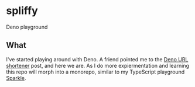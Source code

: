 # spliffy

Deno playground

## What

I've started playing around with Deno. A friend pointed me to the [Deno URL shortener][] post, and here we are. As I do more expiermentation and learning this repo will morph into a monorepo, similar to my TypeScript playground [Sparkle][].

[Deno URL shortener]: <https://hackernoon.com/designing-a-url-shortener-in-deno-631331gv> "Designing a URL Shortener in Deno"
[Sparkle]: <https://github.com/igetgames/sparkle> "Sparkle TypeScript Playground"
